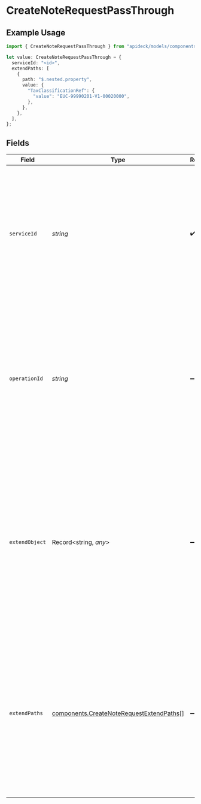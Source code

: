 # CreateNoteRequestPassThrough

## Example Usage

```typescript
import { CreateNoteRequestPassThrough } from "apideck/models/components";

let value: CreateNoteRequestPassThrough = {
  serviceId: "<id>",
  extendPaths: [
    {
      path: "$.nested.property",
      value: {
        "TaxClassificationRef": {
          "value": "EUC-99990201-V1-00020000",
        },
      },
    },
  ],
};
```

## Fields

| Field                                                                                                                                                                                                                                                          | Type                                                                                                                                                                                                                                                           | Required                                                                                                                                                                                                                                                       | Description                                                                                                                                                                                                                                                    |
| -------------------------------------------------------------------------------------------------------------------------------------------------------------------------------------------------------------------------------------------------------------- | -------------------------------------------------------------------------------------------------------------------------------------------------------------------------------------------------------------------------------------------------------------- | -------------------------------------------------------------------------------------------------------------------------------------------------------------------------------------------------------------------------------------------------------------- | -------------------------------------------------------------------------------------------------------------------------------------------------------------------------------------------------------------------------------------------------------------- |
| `serviceId`                                                                                                                                                                                                                                                    | *string*                                                                                                                                                                                                                                                       | :heavy_check_mark:                                                                                                                                                                                                                                             | The identifier for the service to which the pass_through data should be applied. This string is crucial for directing the custom data to the correct service integration, ensuring that the modifications are processed appropriately.                         |
| `operationId`                                                                                                                                                                                                                                                  | *string*                                                                                                                                                                                                                                                       | :heavy_minus_sign:                                                                                                                                                                                                                                             | An optional identifier for a specific workflow operation. This property is useful when the API call involves multiple downstream requests, allowing you to track and manage the operation effectively. It should be a unique string if used.                   |
| `extendObject`                                                                                                                                                                                                                                                 | Record<string, *any*>                                                                                                                                                                                                                                          | :heavy_minus_sign:                                                                                                                                                                                                                                             | A flexible object that allows for the direct extension of properties. This can be used to include additional data or metadata that may be required for specific integrations or custom workflows. The object can contain any key-value pairs as needed.        |
| `extendPaths`                                                                                                                                                                                                                                                  | [components.CreateNoteRequestExtendPaths](../../models/components/createnoterequestextendpaths.md)[]                                                                                                                                                           | :heavy_minus_sign:                                                                                                                                                                                                                                             | An array of objects designed for modifying structured data through specified paths. Each object in the array should define a path and a value, enabling precise updates to nested data structures. This is particularly useful for complex data manipulations. |
